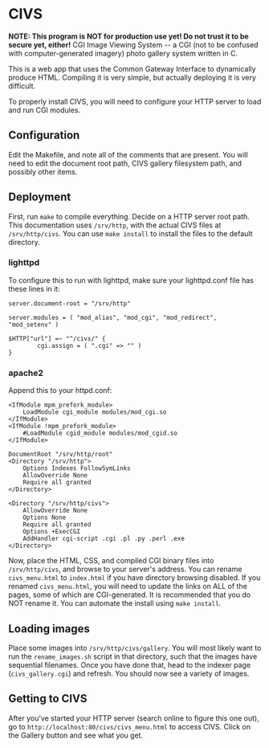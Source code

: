 # CIVS

**NOTE: This program is NOT for production use yet! Do not trust it to be secure yet, either!**
CGI Image Viewing System -- a CGI (not to be confused with computer-generated 
imagery) photo gallery system written in C.

This is a web app that uses the Common Gateway Interface to dynamically
produce HTML. Compiling it is very simple, but actually deploying it is very
difficult. 

To properly install CIVS, you will need to configure your HTTP server to 
load and run CGI modules.

## Configuration
Edit the Makefile, and note all of the comments that are present. You will need
to edit the document root path, CIVS gallery filesystem path, and possibly
other items. 

## Deployment 
First, run `make` to compile everything. Decide on a HTTP server root path.
This documentation uses `/srv/http`, with the actual CIVS files at `/srv/http/civs`.
You can use `make install` to install the files to the default directory.


### lighttpd

To configure this to run with lighttpd, make sure your lighttpd.conf file has
these lines in it:

```
server.document-root = "/srv/http"

server.modules = ( "mod_alias", "mod_cgi", "mod_redirect", "mod_setenv" )

$HTTP["url"] =~ "^/civs/" {
        cgi.assign = ( ".cgi" => "" )
}
```

### apache2

Append this to your httpd.conf:

```
<IfModule mpm_prefork_module>
    LoadModule cgi_module modules/mod_cgi.so
</IfModule>
<IfModule !mpm_prefork_module>
    #LoadModule cgid_module modules/mod_cgid.so
</IfModule>

DocumentRoot "/srv/http/root"
<Directory "/srv/http">
    Options Indexes FollowSymLinks
    AllowOverride None
    Require all granted
</Directory>

<Directory "/srv/http/civs">
    AllowOverride None
    Options None
    Require all granted
    Options +ExecCGI
    AddHandler cgi-script .cgi .pl .py .perl .exe
</Directory>
```

Now, place the HTML, CSS, and compiled CGI binary files into `/srv/http/civs`,
and browse to your server's address. You can rename `civs_menu.html` to
`index.html` if you have directory browsing disabled.
If you renamed `civs_menu.html`, you will need to update the links
on ALL of the pages, some of which are CGI-generated. It is recommended that you do NOT
rename it. You can automate the install using `make install`.

## Loading images
Place some images into `/srv/http/civs/gallery`. You will most likely want to run
the `rename_images.sh` script in that directory, such that the images have sequential
filenames. Once you have done that, head to the indexer page (`civs_gallery.cgi`) and
refresh. You should now see a variety of images. 

## Getting to CIVS
After you've started your HTTP server (search online to figure this one out), go to
`http://localhost:80/civs/civs_menu.html` to access CIVS. Click
on the Gallery button and see what you get.
